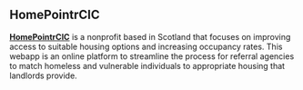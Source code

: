 ## HomePointrCIC
**[HomePointrCIC](https://homepointr.com/)** is a nonprofit based in Scotland that focuses on improving access to suitable housing options and increasing occupancy rates. This webapp is an online platform to streamline the process for referral agencies to match homeless and vulnerable individuals to appropriate housing that landlords provide.
